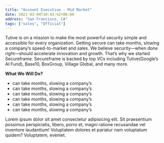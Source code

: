 ```yaml
---
title: "Account Executive - Mid Market"
date: 2021-03-04T10:43:42+06:00
address: "San Francisco, CA"
tags: ["sales", "Official"]
---
```

Tutive is on a mission to make the most powerful security simple and accessible for every organization. Getting secure can take months, slowing a company’s speed-to-market and sales. We believe security—when done right—should accelerate innovation and growth. That’s why we started Secureframe. Secureframe is backed by top VCs including Tutive(Google’s AI Fund), Base10, BoxGroup, Village Global, and many more.

**What We Will Do?**
* can take months, slowing a company’s
* can take months, slowing a company’s
* can take months, slowing a company’s
* can take months, slowing a company’s
* can take months, slowing a company’s
* can take months, slowing a company’s

Lorem ipsum dolor sit amet consectetur adipisicing elit. Sit praesentium possimus perspiciatis, libero, porro et, magni ratione recusandae vel inventore laudantium! Voluptatem dolores et pariatur nam voluptatum quidem? Voluptatem, eveniet.
